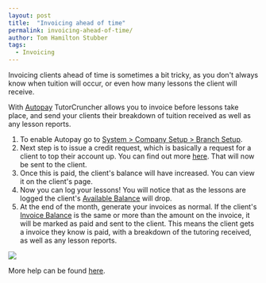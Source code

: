 ```yaml
---
layout: post
title:  "Invoicing ahead of time"
permalink: invoicing-ahead-of-time/
author: Tom Hamilton Stubber
tags:
  - Invoicing
---
```

Invoicing clients ahead of time is sometimes a bit tricky, as you don't always know when tuition will occur, or even how many lessons the client will receive.

With [Autopay](http://help.tutorcruncher.com/setup/#what-is-autopay) TutorCruncher allows you to invoice before lessons take place, and send your clients their breakdown of tuition received as well as any lesson reports.

1. To enable Autopay go to [System > Company Setup > Branch Setup](https://secure.tutorcruncher.com/setup/branch/edit/).
2. Next step is to issue a credit request, which is basically a request for a client to top their account up. You can find out more [here](http://help.tutorcruncher.com/accounting/#credit-requests-and-client-balance). That will now be sent to the client.
3. Once this is paid, the client's balance will have increased. You can view it on the client's page.
4. Now you can log your lessons! You will notice that as the lessons are logged the client's [Available Balance](http://help.tutorcruncher.com/accounting/#what-is-the-available-balance) will drop.
5. At the end of the month, generate your invoices as normal. If the client's [Invoice Balance](http://help.tutorcruncher.com/accounting/#what-is-the-invoice-balance) is the same or more than the amount on the invoice, it will be marked as paid and sent to the client. This means the client gets a invoice they know is paid, with a breakdown of the tutoring received, as well as any lesson reports.

<a href="{{ site.static}}/img/blogs/credit-request.png" data-lightbox="lightbox" class="thumbnail">
  <img src="{{ site.static}}/img/blogs/credit-request.png" alt-text="TutorCruncher's Credit Request Form"/>
</a>

More help can be found [here](http://help.tutorcruncher.com/accounting/#credit-requests-and-client-balance).